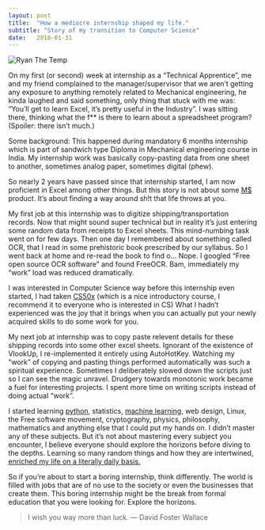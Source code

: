 ```yaml
---
layout: post
title:  "How a mediocre internship shaped my life."
subtitle: "Story of my transition to Computer Science"
date:   2018-01-31
---
```


![Ryan The Temp](/assets/images/ryantemp.gif)

On my first (or second) week at internship as a “Technical Apprentice”, me and my friend complained to the manager/supervisor that we aren’t getting any exposure to anything remotely related to Mechanical engineering, he kinda laughed and said something, only thing that stuck with me was: “You’ll get to learn Excel, it’s pretty useful in the Industry”. I was sitting there, thinking what the f** is there to learn about a spreadsheet program? (Spoiler: there isn’t much.)

Some background: This happened during mandatory 6 months internship which is part of sandwich type Diploma in Mechanical engineering course in India. My internship work was basically copy-pasting data from one sheet to another, sometimes analog paper, sometimes digital (phew).

So nearly 2 years have passed since that internship started, I am now proficient in Excel among other things. But this story is not about some [M$](https://www.urbandictionary.com/define.php?term=M%24) product. It’s about finding a way around sh!t that life throws at you.

My first job at this internship was to digitize shipping/transportation records. Now that might sound super technical but in reality it’s just entering some random data from receipts to Excel sheets. This mind-numbing task went on for few days. Then one day I remembered about something called OCR, that I read in some prehistoric book prescribed by our syllabus. So I went back at home and re-read the book to find o… Nope. I googled “Free open source OCR software” and found FreeOCR. Bam, immediately my “work” load was reduced dramatically.

I was interested in Computer Science way before this internship even started, I had taken [CS50x](https://www.edx.org/course/cs50s-introduction-computer-science-harvardx-cs50x) (which is a nice introductory course, I recommend it to everyone who is interested in CS) What I hadn’t experienced was the joy that it brings when you can actually put your newly acquired skills to do some work for you.

My next job at internship was to copy paste relevent details for these shipping records into some other excel sheets. Ignorant of the existence of VlookUp, I re-implemented it entirely using AutoHotKey. Watching my “work” of copying and pasting things performed automatically was such a spiritual experience. Sometimes I deliberately slowed down the scripts just so I can see the magic unravel. Drudgery towards monotonic work became a fuel for interesting projects. I spent more time on writing scripts instead of doing actual “work”.

I started learning [python](https://www.edx.org/course/introduction-computer-science-mitx-6-00-1x-11), statistics, [machine learning](https://www.coursera.org/learn/machine-learning), web design, Linux, the Free software movement, cryptography, physics, philosophy, mathematics and anything else that I could put my hands on. I didn’t master any of these subjects. But it’s not about mastering every subject you encounter, I believe everyone should explore the horizons before diving to the depths. Learning so many random things and how they are intertwined, [enriched my life on a literally daily basis.](https://www.youtube.com/watch?v=1mUDw0sRZV0)

So if you’re about to start a boring internship, think differently. The world is filled with jobs that are of no use to the society or even the businesses that create them. This boring internship might be the break from formal education that you were looking for. Explore the horizons.

> I wish you way more than luck. — David Foster Wallace